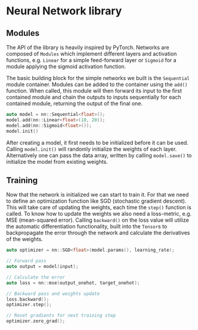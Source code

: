 # Neural Network library

## Modules

The API of the library is heavily inspired by PyTorch. Networks are composed of `Modules` which implement different layers and activation functions, e.g. `Linear` for a simple feed-forward layer or `Sigmoid` for a module applying the sigmoid activation function.

The basic building block for the simple networks we built is the `Sequential` module container. Modules can be added to the container using the `add()` function. When called, this module will then forward its input to the first contained module and chain the outputs to inputs sequentially for each contained module, returning the output of the final one.

```cpp
auto model = nn::Sequential<float>();
model.add(nn::Linear<float>(10, 20));
model.add(nn::Sigmoid<float>());
model.init()
```

After creating a model, it first needs to be initialized before it can be used. Calling `model.init()` will randomly initialize the weights of each layer. Alternatively one can pass the data array, written by calling `model.save()` to initialize the model from existing weights.

## Training

Now that the network is initialized we can start to train it. For that we need to define an optimization function like SGD (stochastic gradient descent). This will take care of updating the weights, each time the `step()` function is called. To know how to update the weights we also need a loss-metric, e.g. MSE (mean-squared error). Calling `backward()` on the loss value will utilize the automatic differentiation functionality, built into the `Tensor`s to backpropagate the error through the network and calculate the derivatives of the weights.

```cpp
auto optimizer = nn::SGD<float>(model.params(), learning_rate);

// Forward pass
auto output = model(input);

// Calculate the error
auto loss = nn::mse(output_onehot, target_onehot);

// Backward pass and weights update
loss.backward();
optimizer.step();

// Reset gradients for next training step
optimizer.zero_grad();
```